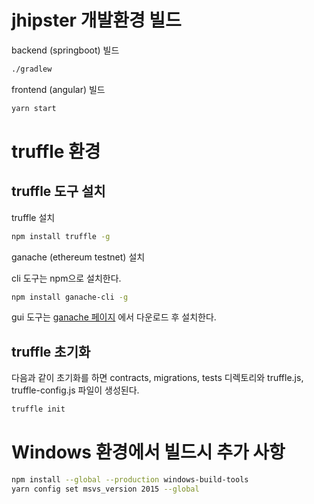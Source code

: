 # jhipster 개발환경 빌드

backend (springboot) 빌드

~~~bash
./gradlew
~~~

frontend (angular) 빌드

~~~bash
yarn start
~~~

# truffle 환경

## truffle 도구 설치

truffle 설치

~~~bash
npm install truffle -g
~~~

ganache (ethereum testnet) 설치

cli 도구는 npm으로 설치한다.

~~~bash
npm install ganache-cli -g
~~~

gui 도구는 [ganache 페이지](https://truffleframework.com/ganache) 에서 다운로드 후 설치한다.

## truffle 초기화

다음과 같이 초기화를 하면 contracts, migrations, tests 디렉토리와 truffle.js, truffle-config.js 파일이 생성된다.

~~~bash
truffle init
~~~

# Windows 환경에서 빌드시 추가 사항

~~~bash
npm install --global --production windows-build-tools
yarn config set msvs_version 2015 --global
~~~
